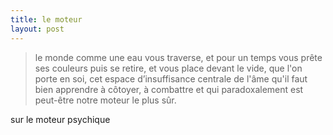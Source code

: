 ```yaml
---
title: le moteur
layout: post
---
```


> le monde comme une eau vous traverse, 
> et pour un temps vous prête ses couleurs puis se retire, 
> et vous place devant le vide, que l'on porte en soi, 
> cet espace d’insuffisance centrale de l'âme qu'il faut bien apprendre à côtoyer, 
> à combattre et qui paradoxalement est peut-être notre moteur le plus sûr.

sur le moteur psychique

